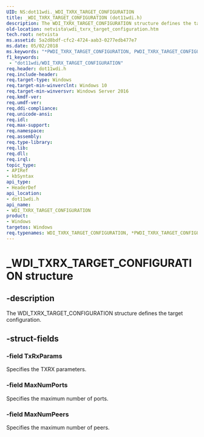 ```yaml
---
UID: NS:dot11wdi._WDI_TXRX_TARGET_CONFIGURATION
title: _WDI_TXRX_TARGET_CONFIGURATION (dot11wdi.h)
description: The WDI_TXRX_TARGET_CONFIGURATION structure defines the target configuration.
old-location: netvista\wdi_txrx_target_configuration.htm
tech.root: netvista
ms.assetid: 5a2d8bdf-cfc2-4724-aab3-0277edb477e7
ms.date: 05/02/2018
ms.keywords: "*PWDI_TXRX_TARGET_CONFIGURATION, PWDI_TXRX_TARGET_CONFIGURATION, PWDI_TXRX_TARGET_CONFIGURATION structure pointer [Network Drivers Starting with Windows Vista], WDI_TXRX_TARGET_CONFIGURATION, WDI_TXRX_TARGET_CONFIGURATION structure [Network Drivers Starting with Windows Vista], _WDI_TXRX_TARGET_CONFIGURATION, dot11wdi/PWDI_TXRX_TARGET_CONFIGURATION, dot11wdi/WDI_TXRX_TARGET_CONFIGURATION, netvista.wdi_txrx_target_configuration, netvista.wifi_txrx_target_configuration"
f1_keywords:
 - "dot11wdi/WDI_TXRX_TARGET_CONFIGURATION"
req.header: dot11wdi.h
req.include-header: 
req.target-type: Windows
req.target-min-winverclnt: Windows 10
req.target-min-winversvr: Windows Server 2016
req.kmdf-ver: 
req.umdf-ver: 
req.ddi-compliance: 
req.unicode-ansi: 
req.idl: 
req.max-support: 
req.namespace: 
req.assembly: 
req.type-library: 
req.lib: 
req.dll: 
req.irql: 
topic_type:
- APIRef
- kbSyntax
api_type:
- HeaderDef
api_location:
- dot11wdi.h
api_name:
- WDI_TXRX_TARGET_CONFIGURATION
product:
- Windows
targetos: Windows
req.typenames: WDI_TXRX_TARGET_CONFIGURATION, *PWDI_TXRX_TARGET_CONFIGURATION
---
```


# _WDI_TXRX_TARGET_CONFIGURATION structure


## -description


The 
  WDI_TXRX_TARGET_CONFIGURATION structure defines the target configuration.


## -struct-fields




### -field TxRxParams

Specifies the TXRX parameters.


### -field MaxNumPorts

Specifies the maximum number of ports.


### -field MaxNumPeers

Specifies the maximum number of peers.

